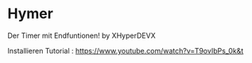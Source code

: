 # Hymer
Der Timer mit Endfuntionen!
by XHyperDEVX

Installieren Tutorial : https://www.youtube.com/watch?v=T9ovIbPs_0k&t
